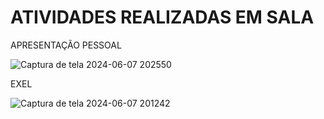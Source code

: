 # ATIVIDADES REALIZADAS EM SALA

APRESENTAÇÃO PESSOAL

![Captura de tela 2024-06-07 202550](https://github.com/isa20lopes/Apresen/assets/163484630/74a5dab2-1561-4776-a68c-61e8a7215097)

EXEL 

![Captura de tela 2024-06-07 201242](https://github.com/isa20lopes/Apresen/assets/163484630/5a0b5c75-2b86-41e5-8e05-44605c9de502)



